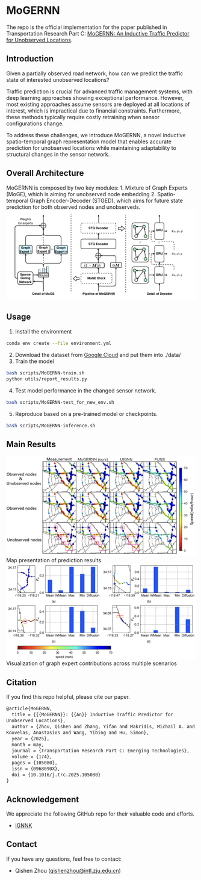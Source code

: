 # MoGERNN
The repo is the official implementation for the paper published in Transportation Research Part C: [MoGERNN: An Inductive Traffic Predictor for Unobserved Locations](https://www.sciencedirect.com/science/article/pii/S0968090X25000841).

## Introduction

Given a partially observed road network, how can we predict the traffic state of interested unobserved locations? 

Traffic prediction is crucial for advanced traffic management systems, with deep learning approaches showing exceptional performance. However, most existing approaches assume sensors are deployed at all locations of interest, which is impractical due to financial constraints. Furthermore, these methods typically require costly retraining when sensor configurations change. 

To address these challenges, we introduce MoGERNN, a novel inductive spatio-temporal graph representation model that enables accurate prediction for unobserved locations while maintaining adaptability to structural changes in the sensor network. 

## Overall Architecture
MoGERNN is composed by two key modules: 1. Mixture of Graph Experts (MoGE), which is aiming for unobserved node embedding 2. Spatio-temporal Graph Encoder-Decoder (STGED), which aims for future state prediction for both observed nodes and unobserveds.
![MoGERNN](images/MoGERNN.png)

## Usage
1. Install the environment
```sh
conda env create --file environment.yml
```
2. Download the dataset from [Google Cloud](https://drive.google.com/file/d/1VCPGVljJzdBTfhardAiOZNimxGDXiOiw/view?usp=sharing) and put them into ./data/
3. Train the model
```sh
bash scripts/MoGERNN-train.sh
python utils/report_results.py
```
4. Test model performance in the changed sensor network.
```sh
bash scripts/MoGERNN-test_for_new_env.sh
```
5. Reproduce based on a pre-trained model or checkpoints.
```sh 
bash scripts/MoGERNN-inference.sh
```
## Main Results
![](images/map-results-mogernn.png)
Map presentation of prediction results
![](images/ModelAnalysis.png)
Visualization of graph expert contributions across multiple scenarios

## Citation
If you find this repo helpful, please cite our paper.

```
@article{MoGERNN,
  title = {{{MoGERNN}}: {{An}} Inductive Traffic Predictor for Unobserved Locations},
  author = {Zhou, Qishen and Zhang, Yifan and Makridis, Michail A. and Kouvelas, Anastasios and Wang, Yibing and Hu, Simon},
  year = {2025},
  month = may,
  journal = {Transportation Research Part C: Emerging Technologies},
  volume = {174},
  pages = {105080},
  issn = {0968090X},
  doi = {10.1016/j.trc.2025.105080}
}
```


## Acknowledgement
We appreciate the following GitHub repo for their valuable code and efforts.
- [IGNNK](https://github.com/Kaimaoge/IGNNK)

## Contact
If you have any questions, feel free to contact:
- Qishen Zhou (qishenzhou@intl.zju.edu.cn)

